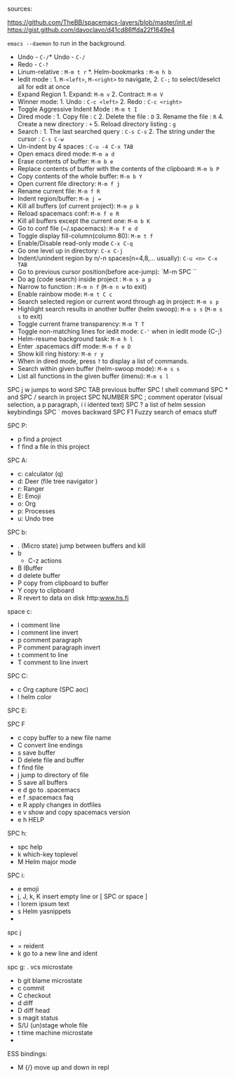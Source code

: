 sources: 

https://github.com/TheBB/spacemacs-layers/blob/master/init.el
https://gist.github.com/davoclavo/d41cd86ffda22f1649e4

`emacs --daemon` to run in the background.

* Undo - `C-/`* Undo - `C-/`
* Redo - `C-?`
* Linum-relative : `M-m t r`
*. Helm-bookmarks : `M-m h b`
* Iedit mode : 1. `M-<left>`, `M-<right>` to navigate,
               2. `C-;` to select/deselct all for edit at once
* Expand Region 1. Expand: `M-m v`
                2. Contract: `M-m V`
* Winner mode: 1. Undo : `C-c <left>`
               2. Redo : `C-c <right>`
* Toggle Aggressive Indent Mode : `M-m t I`
* Dired mode : 1. Copy file : `C`
               2. Delete the file : `D`
               3. Rename the file : `R`
               4. Create a new directory : `+`
               5. Reload directory listing : `g`
* Search : 1. The last searched query : `C-s C-s`
           2. The string under the cursor : `C-s C-w`
* Un-indent by 4 spaces : `C-u -4 C-x TAB`
* Open emacs dired mode: `M-m a d`
* Erase contents of buffer: `M-m b e`
* Replace contents of buffer with the contents of the clipboard: `M-m b P`
* Copy contents of the whole buffer: `M-m b Y`
* Open current file directory: `M-m f j`
* Rename current file: `M-m f R`
* Indent region/buffer: `M-m j =`
* Kill all buffers (of current project): `M-m p k`
* Reload spacemacs conf: `M-m f e R`
* Kill all buffers except the current one: `M-m b K`
* Go to conf file (~/.spacemacs): `M-m f e d`
* Toggle display fill-column(column 80): `M-m t f`
* Enable/Disable read-only mode `C-x C-q`
* Go one level up in directory: `C-x C-j`
* Indent/unindent region by n/-n spaces(n=4,8,... usually): `C-u <n> C-x TAB` 
* Go to previous cursor position(before ace-jump): `M-m SPC ``
* Do ag (code search) inside project : `M-m s a p`
* Narrow to function : `M-m n f` (`M-m n w` to exit)
* Enable rainbow mode: `M-m t C c`
* Search selected region or current word through ag in project: `M-m s p`
* Highlight search results in another buffer (helm swoop): `M-m s s` (`M-m s s` to exit)
* Toggle current frame transparency: `M-m T T`
* Toggle non-matching lines for iedit mode: `C-'` when in iedit mode (C-;)
* Helm-resume background task: `M-m h l`
* Enter .spacemacs diff mode: `M-m f e D`
* Show kill ring history: `M-m r y`
* When in dired mode, press `?` to display a list of commands.
* Search within given buffer (helm-swoop mode): `M-m s s`
* List all functions in the given buffer (imenu): `M-m s l`


SPC j w jumps to word
SPC TAB previous buffer
SPC ! shell command
SPC * and SPC / search in project
SPC NUMBER
SPC ; comment operator (visual selection, a p paragraph, i i idented text)
SPC ? a list of helm session keybindings
SPC ` moves backward 
SPC F1 Fuzzy search of emacs stuff

SPC P:

* p find a project
* f find a file in this project

SPC A:

 * c: calculator (q)
 * d: Deer (file tree navigator )
 * r: Ranger
 * E: Emoji
 * o: Org
 * p: Processes
 * u: Undo tree
 
 SPC b:
 
 * . (Micro state) jump between buffers and kill 
 * b 
    * C-z actions
 * B IBuffer
 * d delete buffer
 * P copy from clipboard to buffer
 * Y copy to clipboard
 * R revert to data on disk
http:www.hs.fi

space c:
* l comment line
* l comment line invert
* p comment paragraph
* P comment paragraph invert
* t comment to line
* T comment to line invert

SPC C:
* c Org capture (SPC aoc)
* l helm color

SPC E:

SPC F
* c copy buffer to a new file name
* C convert line endings
* s save buffer
* D delete file and buffer
* f find file
* j jump to directory of file
* S save all buffers
* e d go to .spacemacs
* e f .spacemacs faq
* e R apply changes in dotfiles
* e v show and copy spacemacs version
* e h HELP

SPC h:
* spc help
* k which-key toplevel 
* M Helm major mode

SPC i:

* e emoji
* j, J, k, K insert empty line or [ SPC or space ]
* l lorem ipsum text
* s Helm yasnippets
*


spc j
* = reident
* k go to a new line and ident

spc g: 
. vcs microstate
* b git blame microstate
* c commit
* C checkout
* d diff
* D diff head
* s magit status
* S/U (un)stage whole file
* t time machine microstate
* 
ESS bindings:

* M {/} move up and down in repl
